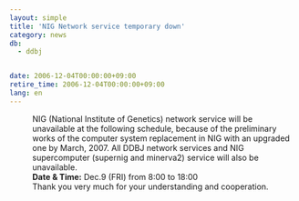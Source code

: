 ```yaml
---
layout: simple
title: 'NIG Network service temporary down'
category: news
db:
  - ddbj


date: 2006-12-04T00:00:00+09:00
retire_time: 2006-12-04T00:00:00+09:00
lang: en
---
```


<html>
<dd>NIG (National Institute of Genetics) network service will be unavailable at the following schedule, because of the preliminary works of the computer system replacement in NIG with an upgraded one by March, 2007. All DDBJ network services and NIG supercomputer (supernig and minerva2) service will also be unavailable.
<dd><b>Date &amp; Time:</b> Dec.9 (FRI) from 8:00 to 18:00
<dd>Thank you very much for your understanding and cooperation.</dd>
</dd>
</dd>
</html>
